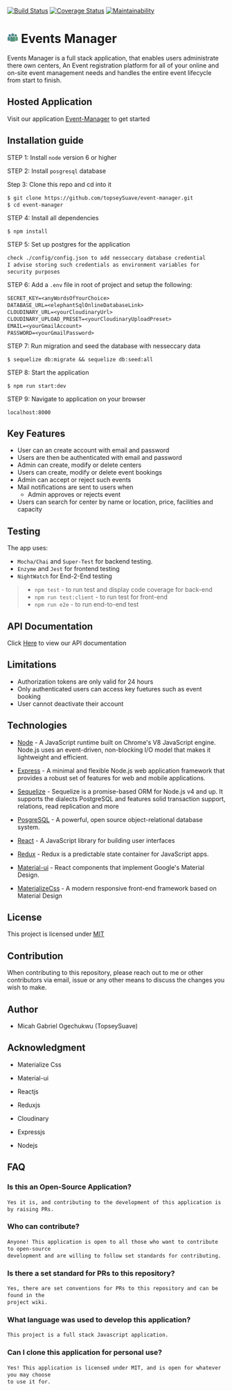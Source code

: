 
[![Build Status](https://travis-ci.org/topseySuave/event-manager.svg?branch=develop)](https://travis-ci.org/topseySuave/event-manager)
[![Coverage Status](https://coveralls.io/repos/github/topseySuave/event-manager/badge.svg?branch=develop)](https://coveralls.io/github/topseySuave/event-manager?branch=develop)
[![Maintainability](https://api.codeclimate.com/v1/badges/2219e1701e5995fa3410/maintainability)](https://codeclimate.com/github/topseySuave/event-manager/maintainability)


# <img src="https://raw.githubusercontent.com/topseySuave/event-manager/develop/client/public/fav.ico" alt="logo" width="25px" /> Events Manager
Events Manager is a full stack application, that enables users administrate there own centers, An Event registration platform for all of your online and on-site event management needs and handles the entire event lifecycle from start to finish.

## Hosted Application
Visit our application [Event-Manager](https://boots-events.herokuapp.com/) to get started


## Installation guide

STEP 1: Install `node` version 6 or higher

STEP 2: Install `posgresql` database

Step 3: Clone this repo and cd into it

```
$ git clone https://github.com/topseySuave/event-manager.git
$ cd event-manager
```

STEP 4: Install all dependencies

```
$ npm install
```

STEP 5: Set up postgres for the application

```
check ./config/config.json to add nesseccary database credential
I advise storing such credentials as environment variables for security purposes

```

STEP 6: Add a `.env` file in root of project and setup the following:
```
SECRET_KEY=<anyWordsOfYourChoice>
DATABASE_URL=<elephantSqlOnlineDatabaseLink>
CLOUDINARY_URL=<yourCloudinaryUrl>
CLOUDINARY_UPLOAD_PRESET=<yourCloudinaryUploadPreset>
EMAIL=<yourGmailAccount>
PASSWORD=<yourGmailPassword>
```

STEP 7: Run migration and seed the database with nesseccary data

```
$ sequelize db:migrate && sequelize db:seed:all
```

STEP 8: Start the application

```
$ npm run start:dev
```

STEP 9: Navigate to application on your browser

```
localhost:8000
```

## Key Features

* User can an create account with email and password
* Users are then be authenticated with email and password
* Admin can create, modify or delete centers
* Users can create, modify or delete event bookings
* Admin can accept or reject such events
* Mail notifications are sent to users when
  * Admin approves or rejects event
* Users can search for center by name or location, price, facilities and capacity

## Testing
The app uses: 
* `Mocha/Chai` and `Super-Test` for backend testing.
* `Enzyme` and `Jest` for frontend testing
* `NightWatch` for End-2-End testing

> - `npm test` - to run test and display code coverage for back-end
> - `npm run test:client` - to run test for front-end
> - `npm run e2e` - to run end-to-end test

## API Documentation
Click [Here](https://boots-events.herokuapp.com/docs) to view our API documentation



## Limitations


* Authorization tokens are only valid for 24 hours
* Only authenticated users can access key fuetures such as event booking
* User cannot deactivate their account

## Technologies
* [Node](https://www.nodejs.org) - A JavaScript runtime built on Chrome's V8 JavaScript engine. Node.js uses an event-driven, non-blocking I/O model that makes it lightweight and efficient.

* [Express](https://www.expressjs.com) - A minimal and flexible Node.js web application framework that provides a robust set of features for web and mobile applications.

* [Sequelize](http://www.docs.sequelizejs.com) - Sequelize is a promise-based ORM for Node.js v4 and up. It supports the dialects PostgreSQL and features solid transaction support, relations, read replication and more

* [PosgreSQL](https://www.postgresql.org/) - A powerful, open source object-relational database system.

* [React](https://www.reactjs.com) - A JavaScript library for building user interfaces

* [Redux](https://redux.js.org/) - Redux is a predictable state container for JavaScript apps.

* [Material-ui](https://material-ui.com) - React components that implement Google's Material Design.

* [MaterializeCss](https://materializecss.com) - A modern responsive front-end framework based on Material Design

## License
This project is licensed under
[MIT](https://opensource.org/licenses/MIT)

## Contribution
When contributing to this repository, please reach out to me or other contributors via email, issue or any other means to discuss the changes you wish to make.

## Author
* Micah Gabriel Ogechukwu (TopseySuave)

## Acknowledgment

* Materialize Css

* Material-ui

* Reactjs

* Reduxjs

* Cloudinary

* Expressjs

* Nodejs

## FAQ

### Is this an Open-Source Application?

```
Yes it is, and contributing to the development of this application is by raising PRs.
```

### Who can contribute?

```
Anyone! This application is open to all those who want to contribute to open-source 
development and are willing to follow set standards for contributing.
```

### Is there a set standard for PRs to this repository?

```
Yes, there are set conventions for PRs to this repository and can be found in the 
project wiki.
```

### What language was used to develop this application?

```
This project is a full stack Javascript application.
```

### Can I clone this application for personal use?

```
Yes! This application is licensed under MIT, and is open for whatever you may choose 
to use it for.
```
